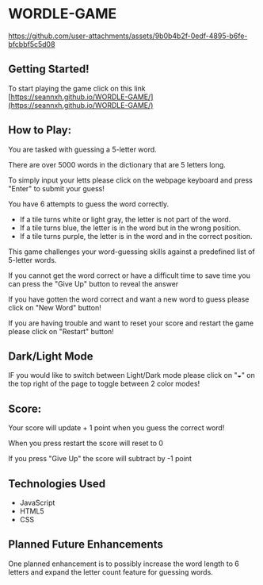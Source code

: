 # WORDLE-GAME

https://github.com/user-attachments/assets/9b0b4b2f-0edf-4895-b6fe-bfcbbf5c5d08

## Getting Started!

To start playing the game click on this link [https://seannxh.github.io/WORDLE-GAME/](https://seannxh.github.io/WORDLE-GAME/)

## How to Play:

You are tasked with guessing a 5-letter word.

There are over 5000 words in the dictionary that are 5 letters long.

To simply input your letts please click on the webpage keyboard and press "Enter" to submit your guess!

You have 6 attempts to guess the word correctly.

* If a tile turns white or light gray, the letter is not part of the word.
* If a tile turns blue, the letter is in the word but in the wrong position.
* If a tile turns purple, the letter is in the word and in the correct position.

This game challenges your word-guessing skills against a predefined list of 5-letter words.

If you cannot get the word correct or have a difficult time to save time you can press the "Give Up" button to reveal the answer

If you have gotten the word correct and want a new word to guess please click on "New Word" button!

If you are having trouble and want to reset your score and restart the game please click on "Restart" button!

## Dark/Light Mode

IF you would like to switch between Light/Dark mode please click on "◒" on the top right of the page to toggle between 2 color modes!

## Score: 

Your score will update + 1 point when you guess the correct word!

When you press restart the score will reset to 0

If you press "Give Up" the score will subtract by -1 point

## Technologies Used

* JavaScript
* HTML5
* CSS

## Planned Future Enhancements
One planned enhancement is to possibly increase the word length to 6 letters and expand the letter count feature for guessing words.
